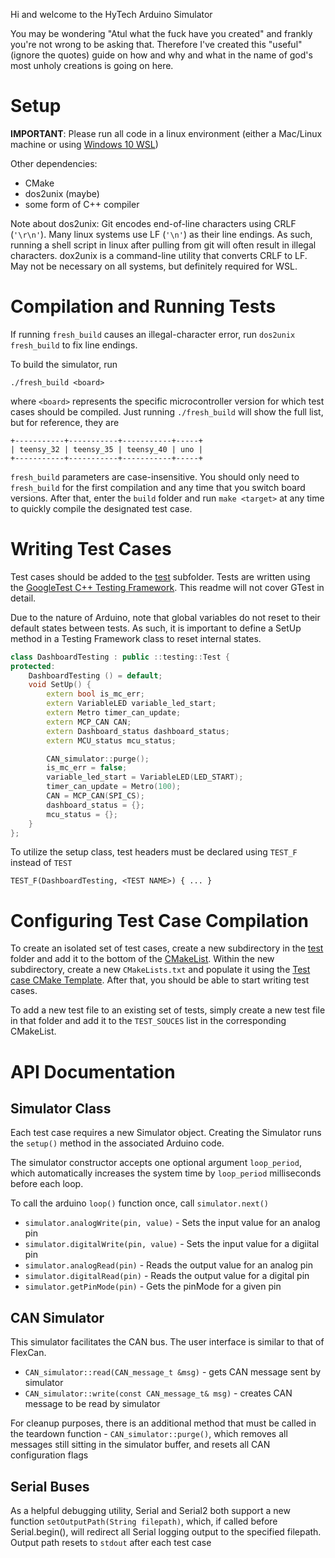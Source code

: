 Hi and welcome to the HyTech Arduino Simulator

You may be wondering "Atul what the fuck have you created" and frankly you're not wrong to be asking that. Therefore I've created this "useful" (ignore the quotes) guide on how and why and what in the name of god's most unholy creations is going on here.

# Setup

**IMPORTANT**: Please run all code in a linux environment (either a Mac/Linux machine or using [Windows 10 WSL](https://www.windowscentral.com/install-windows-subsystem-linux-windows-10))

Other dependencies:
- CMake
- dos2unix (maybe)
- some form of C++ compiler

Note about dos2unix: Git encodes end-of-line characters using CRLF (`'\r\n'`). Many linux systems use LF (`'\n'`) as their line endings. As such, running a shell script in linux after pulling from git will often result in illegal characters. dox2unix is a command-line utility that converts CRLF to LF. May not be necessary on all systems, but definitely required for WSL.

# Compilation and Running Tests

If running `fresh_build` causes an illegal-character error, run `dos2unix fresh_build` to fix line endings.

To build the simulator, run

`./fresh_build <board>`

where `<board>` represents the specific microcontroller version for which test cases should be compiled. Just running `./fresh_build` will show the full list, but for reference, they are

	+-----------+-----------+-----------+-----+
	| teensy_32 | teensy_35 | teensy_40 | uno |
	+-----------+-----------+-----------+-----+

`fresh_build` parameters are case-insensitive. You should only need to `fresh_build` for the first compilation and any time that you switch board versions. After that, enter the `build` folder and run `make <target>` at any time to quickly compile the designated test case.

# Writing Test Cases

Test cases should be added to the [test](./test) subfolder. Tests are written using the [GoogleTest C++ Testing Framework](https://github.com/google/googletest/blob/master/googletest/docs/primer.md). This readme will not cover GTest in detail.

Due to the nature of Arduino, note that global variables do not reset to their default states between tests. As such, it is important to define a SetUp method in a Testing Framework class to reset internal states.

```C++
class DashboardTesting : public ::testing::Test {
protected:
	DashboardTesting () = default;
	void SetUp() {
		extern bool is_mc_err;
		extern VariableLED variable_led_start;
		extern Metro timer_can_update;
		extern MCP_CAN CAN;
		extern Dashboard_status dashboard_status;
		extern MCU_status mcu_status;

		CAN_simulator::purge();
		is_mc_err = false;
		variable_led_start = VariableLED(LED_START);
		timer_can_update = Metro(100);
		CAN = MCP_CAN(SPI_CS);
		dashboard_status = {};
		mcu_status = {};
	}
};
```

To utilize the setup class, test headers must be declared using `TEST_F` instead of `TEST`

`TEST_F(DashboardTesting, <TEST NAME>) { ... }`

# Configuring Test Case Compilation

To create an isolated set of test cases, create a new subdirectory in the [test](./test) folder and add it to the bottom of the [CMakeList](./test/CMakeLists.txt). Within the new subdirectory, create a new `CMakeLists.txt` and populate it using the [Test case CMake Template](./test/CMakeTemplate.txt). After that, you should be able to start writing test cases.

To add a new test file to an existing set of tests, simply create a new test file in that folder and add it to the `TEST_SOUCES` list in the corresponding CMakeList.

# API Documentation

## Simulator Class
Each test case requires a new Simulator object. Creating the Simulator runs the `setup()` method in the associated Arduino code.

The simulator constructor accepts one optional argument `loop_period`, which automatically increases the system time by `loop_period` milliseconds before each loop.

To call the arduino `loop()` function once, call `simulator.next()`

- `simulator.analogWrite(pin, value)` - Sets the input value for an analog pin
- `simulator.digitalWrite(pin, value)` - Sets the input value for a digiital pin
- `simulator.analogRead(pin)` - Reads the output value for an analog pin
- `simulator.digitalRead(pin)` - Reads the output value for a digital pin
- `simulator.getPinMode(pin)` - Gets the pinMode for a given pin

## CAN Simulator
This simulator facilitates the CAN bus. The user interface is similar to that of FlexCan.

- `CAN_simulator::read(CAN_message_t &msg)` - gets CAN message sent by simulator
- `CAN_simulator::write(const CAN_message_t& msg)` - creates CAN message to be read by simulator

For cleanup purposes, there is an additional method that must be called in the teardown function - `CAN_simulator::purge()`, which removes all messages still sitting in the simulator buffer, and resets all CAN configuration flags

## Serial Buses
As a helpful debugging utility, Serial and Serial2 both support a new function `setOutputPath(String filepath)`, which, if called before Serial.begin(), will redirect all Serial logging output to the specified filepath. Output path resets to `stdout` after each test case